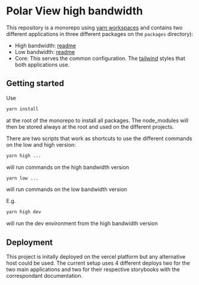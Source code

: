 # Polar View high bandwidth

This repository is a monorepo using [yarn workspaces](https://classic.yarnpkg.com/lang/en/docs/workspaces/) and contains two different applications in three different packages on the ```packages``` directory):

- High bandwidth: [readme](/packages/high-bandwith/README.md)
- Low bandwidth: [readme](/packages/low-bandwith/README.md)
- Core: This serves the common configuration. The [tailwind](https://tailwindcss.com/) styles that both applications use.

## Getting started

Use

```bash
yarn install
```

 at the root of the monorepo to install all packages. The node_modules will then be stored always at the root and used on the different projects.

There are two scripts that work as shortcuts to use the different commands on the low and high version:

```bash
yarn high ...
```

will run commands on the high bandwidth version

```bash
yarn low ...
```

will run commands on the low bandwidth version

E.g.

```bash
yarn high dev
```

will run the dev environment from the high bandwidth version

## Deployment

This project is initally deployed on the vercel platform but any alternative host could be used. The current setup uses 4 different deploys two for the two main applications and two for their respective storybooks with the correspondant documentation.
